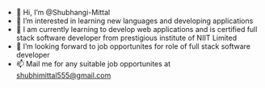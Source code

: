 - 👋 Hi, I’m @Shubhangi-Mittal
- 👀 I’m interested in learning new languages and developing applications
- 🌱 I am currently learning to develop web applications and is certified full stack software developer from prestigious institute of NIIT Limited
- 💞️ I’m looking forward to job opportunites for role of full stack software developer
- 📫 Mail me for any suitable job opportunites at shubhimittal555@gmail.com

<!---
Shubhangi-Mittal-08-2001/Shubhangi-Mittal-08-2001 is a ✨ special ✨ repository because its `README.md` (this file) appears on your GitHub profile.
You can click the Preview link to take a look at your changes.
--->
